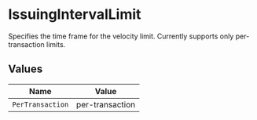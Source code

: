 # IssuingIntervalLimit

Specifies the time frame for the velocity limit. Currently supports only per-transaction limits.


## Values

| Name             | Value            |
| ---------------- | ---------------- |
| `PerTransaction` | per-transaction  |